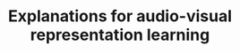 ---
title: Explanations for audio-visual representation learning
description: Many recent audio-visual representations are learned exploiting the natural alignment of audio and visual information in videos. In this project, we aim to generate explanations for audio-visual representations and we will analyse the power and quality of the natural (temporal/semantic) alignment in different video benchmark datasets used for training.
contactname: Almut Sophia Koepke
contactlink: /people/almut-sophia-koepke
---